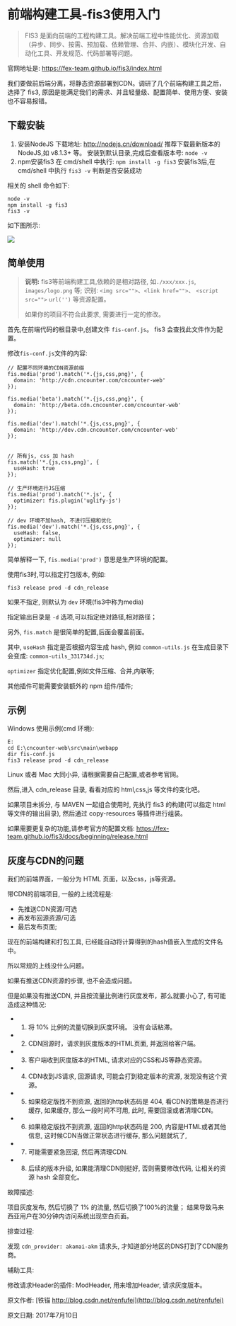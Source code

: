 # 前端构建工具-fis3使用入门

> FIS3 是面向前端的工程构建工具。解决前端工程中性能优化、资源加载（异步、同步、按需、预加载、依赖管理、合并、内嵌）、模块化开发、自动化工具、开发规范、代码部署等问题。

官网地址是: <https://fex-team.github.io/fis3/index.html>

我们要做前后端分离，将静态资源部署到CDN。调研了几个前端构建工具之后，选择了 fis3, 原因是能满足我们的需求、并且轻量级、配置简单、使用方便、安装也不容易报错。

## 下载安装

1. 安装NodeJS
  下载地址: <http://nodejs.cn/download/>
  推荐下载最新版本的NodeJS,如 v8.1.3+ 等。
  安装到默认目录,完成后查看版本号: `node -v`
2. npm安装fis3
  在 cmd/shell 中执行: `npm install -g fis3`
  安装fis3后,在 cmd/shell 中执行 `fis3 -v` 判断是否安装成功

相关的 shell 命令如下:

```
node -v
npm install -g fis3
fis3 -v
```

如下图所示:

![](01_npm_v_fis3_v.jpg)


## 简单使用

> **说明:** fis3等前端构建工具,依赖的是相对路径, 如`./xxx/xxx.js`, `images/logo.png` 等; 识别: `<img src="">`、`<link href="">`、 `<script src="">`  `url('')` 等资源配置。
>
> 如果你的项目不符合此要求, 需要进行一定的修改。


首先,在前端代码的根目录中,创建文件 `fis-conf.js`。 fis3 会查找此文件作为配置。

修改`fis-conf.js`文件的内容:


```
// 配置不同环境的CDN资源前缀
fis.media('prod').match('*.{js,css,png}', {
  domain: 'http://cdn.cncounter.com/cncounter-web'
});

fis.media('beta').match('*.{js,css,png}', {
  domain: 'http://beta.cdn.cncounter.com/cncounter-web'
});

fis.media('dev').match('*.{js,css,png}', {
  domain: 'http://dev.cdn.cncounter.com/cncounter-web'
});


// 所有js, css 加 hash
fis.match('*.{js,css,png}', {
  useHash: true
});

// 生产环境进行JS压缩
fis.media('prod').match('*.js', {
  optimizer: fis.plugin('uglify-js')
});

// dev 环境不加hash, 不进行压缩和优化
fis.media('dev').match('*.{js,css,png}', {
  useHash: false,
  optimizer: null
});
```

简单解释一下, `fis.media('prod')` 意思是生产环境的配置。

使用fis3时,可以指定打包版本, 例如:

```
fis3 release prod -d cdn_release
```

如果不指定, 则默认为 `dev` 环境(fis3中称为media)

指定输出目录是 `-d` 选项,可以指定绝对路径,相对路径；


另外, `fis.match` 是很简单的配置,后面会覆盖前面。

其中, `useHash` 指定是否根据内容生成 hash, 例如 `common-utils.js` 在生成目录下会变成: `common-utils_331734d.js`; 

`optimizer` 指定优化配置,例如文件压缩、合并,内联等; 

其他插件可能需要安装额外的 npm 组件/插件;



## 示例

Windows 使用示例(cmd 环境):

```
E:
cd E:\cncounter-web\src\main\webapp
dir fis-conf.js
fis3 release prod -d cdn_release
```

Linux 或者 Mac 大同小异, 请根据需要自己配置,或者参考官网。



然后,进入 cdn_release 目录, 看看对应的 html,css,js 等文件的变化吧。

如果项目未拆分, 与 MAVEN 一起组合使用时, 先执行 fis3 的构建(可以指定 html 等文件的输出目录), 然后通过 copy-resources 等插件进行组装。 


如果需要更复杂的功能,请参考官方的配置文档: <https://fex-team.github.io/fis3/docs/beginning/release.html>


## 灰度与CDN的问题

我们的前端界面，一般分为 HTML 页面，以及css，js等资源。

带CDN的前端项目, 一般的上线流程是:

- 先推送CDN资源/可选
- 再发布回源资源/可选
- 最后发布页面;

现在的前端构建和打包工具, 已经能自动将计算得到的hash值嵌入生成的文件名中。

所以常规的上线没什么问题。 

如果有推送CDN资源的步骤, 也不会造成问题。

但是如果没有推送CDN, 并且按流量比例进行灰度发布，那么就要小心了, 有可能造成这种情况:

- 1. 将 10% 比例的流量切换到灰度环境。 没有会话粘滞。
- 2. CDN回源时，请求到灰度版本的HTML页面, 并返回给客户端。
- 3. 客户端收到灰度版本的HTML, 请求对应的CSS和JS等静态资源。
- 4. CDN收到JS请求, 回源请求, 可能会打到稳定版本的资源, 发现没有这个资源。
- 5. 如果稳定版找不到资源, 返回的http状态码是 404, 看CDN的策略是否进行缓存, 如果缓存, 那么一段时间不可用, 此时, 需要回滚或者清理CDN。
- 6. 如果稳定版找不到资源, 返回的http状态码是 200, 内容是HTML或者其他信息, 这时候CDN当做正常状态进行缓存, 那么问题就坑了, 
- 7. 可能需要紧急回滚, 然后再清理CDN.
- 8. 后续的版本升级, 如果能清理CDN则挺好, 否则需要修改代码, 让相关的资源 hash 全部变化。



故障描述:

项目灰度发布, 然后切换了 1% 的流量, 然后切换了100%的流量； 结果导致马来西亚用户在30分钟内访问系统出现空白页面。

排查过程:

发现 `cdn_provider: akamai-akm` 请求头, 才知道部分地区的DNS打到了CDN服务商。


辅助工具:

修改请求Header的插件: ModHeader, 用来增加Header, 请求灰度版本。




原文作者: [铁锚 http://blog.csdn.net/renfufei](http://blog.csdn.net/renfufei)

原文日期: 2017年7月10日

